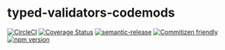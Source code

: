 # typed-validators-codemods

[![CircleCI](https://circleci.com/gh/jcoreio/typed-validators-codemods.svg?style=svg)](https://circleci.com/gh/jcoreio/typed-validators-codemods)
[![Coverage Status](https://codecov.io/gh/jcoreio/typed-validators-codemods/branch/master/graph/badge.svg)](https://codecov.io/gh/jcoreio/typed-validators-codemods)
[![semantic-release](https://img.shields.io/badge/%20%20%F0%9F%93%A6%F0%9F%9A%80-semantic--release-e10079.svg)](https://github.com/semantic-release/semantic-release)
[![Commitizen friendly](https://img.shields.io/badge/commitizen-friendly-brightgreen.svg)](http://commitizen.github.io/cz-cli/)
[![npm version](https://badge.fury.io/js/typed-validators-codemods.svg)](https://badge.fury.io/js/typed-validators-codemods)

